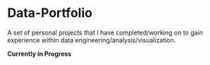 # Data-Portfolio
A set of personal projects that I have completed/working on to gain experience within data engineering/analysis/visualization. 

**Currently in Progress**
